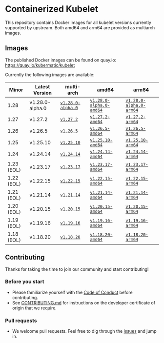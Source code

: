# Containerized Kubelet

This repository contains Docker images for all kubelet versions currently supported by upstream.
Both amd64 and arm64 are provided as multiarch images.

## Images

The published Docker images can be found on quay.io: https://quay.io/kubermatic/kubelet

Currently the following images are available:

<!-- versions_start -->
| Minor | Latest Version | multi-arch | amd64 | arm64 |
| ----- | ------- | ---------- | ----- | ----- |
| 1.28 | v1.28.0-alpha.0 | [`v1.28.0-alpha.0`](https://quay.io/kubermatic/kubelet:v1.28.0-alpha.0) | [`v1.28.0-alpha.0-amd64`](https://quay.io/kubermatic/kubelet:v1.28.0-alpha.0-amd64) | [`v1.28.0-alpha.0-arm64`](https://quay.io/kubermatic/kubelet:v1.28.0-alpha.0-arm64) |
| 1.27 | v1.27.2 | [`v1.27.2`](https://quay.io/kubermatic/kubelet:v1.27.2) | [`v1.27.2-amd64`](https://quay.io/kubermatic/kubelet:v1.27.2-amd64) | [`v1.27.2-arm64`](https://quay.io/kubermatic/kubelet:v1.27.2-arm64) |
| 1.26 | v1.26.5 | [`v1.26.5`](https://quay.io/kubermatic/kubelet:v1.26.5) | [`v1.26.5-amd64`](https://quay.io/kubermatic/kubelet:v1.26.5-amd64) | [`v1.26.5-arm64`](https://quay.io/kubermatic/kubelet:v1.26.5-arm64) |
| 1.25 | v1.25.10 | [`v1.25.10`](https://quay.io/kubermatic/kubelet:v1.25.10) | [`v1.25.10-amd64`](https://quay.io/kubermatic/kubelet:v1.25.10-amd64) | [`v1.25.10-arm64`](https://quay.io/kubermatic/kubelet:v1.25.10-arm64) |
| 1.24 | v1.24.14 | [`v1.24.14`](https://quay.io/kubermatic/kubelet:v1.24.14) | [`v1.24.14-amd64`](https://quay.io/kubermatic/kubelet:v1.24.14-amd64) | [`v1.24.14-arm64`](https://quay.io/kubermatic/kubelet:v1.24.14-arm64) |
| 1.23 (EOL) | v1.23.17 | [`v1.23.17`](https://quay.io/kubermatic/kubelet:v1.23.17) | [`v1.23.17-amd64`](https://quay.io/kubermatic/kubelet:v1.23.17-amd64) | [`v1.23.17-arm64`](https://quay.io/kubermatic/kubelet:v1.23.17-arm64) |
| 1.22 (EOL) | v1.22.15 | [`v1.22.15`](https://quay.io/kubermatic/kubelet:v1.22.15) | [`v1.22.15-amd64`](https://quay.io/kubermatic/kubelet:v1.22.15-amd64) | [`v1.22.15-arm64`](https://quay.io/kubermatic/kubelet:v1.22.15-arm64) |
| 1.21 (EOL) | v1.21.14 | [`v1.21.14`](https://quay.io/kubermatic/kubelet:v1.21.14) | [`v1.21.14-amd64`](https://quay.io/kubermatic/kubelet:v1.21.14-amd64) | [`v1.21.14-arm64`](https://quay.io/kubermatic/kubelet:v1.21.14-arm64) |
| 1.20 (EOL) | v1.20.15 | [`v1.20.15`](https://quay.io/kubermatic/kubelet:v1.20.15) | [`v1.20.15-amd64`](https://quay.io/kubermatic/kubelet:v1.20.15-amd64) | [`v1.20.15-arm64`](https://quay.io/kubermatic/kubelet:v1.20.15-arm64) |
| 1.19 (EOL) | v1.19.16 | [`v1.19.16`](https://quay.io/kubermatic/kubelet:v1.19.16) | [`v1.19.16-amd64`](https://quay.io/kubermatic/kubelet:v1.19.16-amd64) | [`v1.19.16-arm64`](https://quay.io/kubermatic/kubelet:v1.19.16-arm64) |
| 1.18 (EOL) | v1.18.20 | [`v1.18.20`](https://quay.io/kubermatic/kubelet:v1.18.20) | [`v1.18.20-amd64`](https://quay.io/kubermatic/kubelet:v1.18.20-amd64) | [`v1.18.20-arm64`](https://quay.io/kubermatic/kubelet:v1.18.20-arm64) |


<!-- versions_end -->

## Contributing

Thanks for taking the time to join our community and start contributing!

### Before you start

* Please familiarize yourself with the [Code of Conduct][3] before contributing.
* See [CONTRIBUTING.md][2] for instructions on the developer certificate of origin that we require.

### Pull requests

* We welcome pull requests. Feel free to dig through the [issues][1] and jump in.

[1]: https://github.com/kubermatic/kubelet/issues
[2]: https://github.com/kubermatic/kubelet/blob/main/CONTRIBUTING.md
[3]: https://github.com/kubermatic/kubelet/blob/main/CODE_OF_CONDUCT.md

[11]: https://groups.google.com/forum/#!forum/kubermatic-dev
[12]: https://kubermatic.slack.com/messages/kubelet
